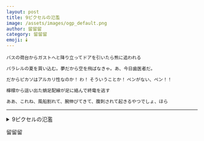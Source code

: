 ```yaml
---
layout: post
title: 9ピクセルの氾濫
image: /assets/images/ogp_default.png
author: 留留留
category: 留留留
emoji: 🕯️
---
```


<div class="tanka-area" style="font-size: 85%;"><div class="tanka">
<p>バスの荷台からガストへと降り立ってドアを引いたら熊に追われる</p>
<p>パラレルの夏を買い込む。夢だから空を飛ばなきゃ。あ、今日歯医者だ。</p>
<p>だからピカソはアルカリ性なのか！&emsp14;わ！&emsp14;そういうことか！&emsp14;ペンがない、ペン！！</p>
<p>檸檬から這い出た蛸足配線が足に絡んで終電を逃す</p>
<p>ああ、これね、風船割れて、腕伸びてきて、腹刺されて起きるやつでしょ、ほら</p></div></div>

---

<details><summary>9ピクセルの氾濫</summary>
バスの荷台からガストへと降り立ってドアを引いたら熊に追われる<br />
パラレルの夏を買い込む。夢だから空を飛ばなきゃ。あ、今日歯医者だ。<br />
だからピカソはアルカリ性なのか！&emsp14;わ！&emsp14;そういうことか！&emsp14;ペンがない、ペン！！<br />
檸檬から這い出た蛸足配線が足に絡んで終電を逃す<br />
ああ、これね、風船割れて、腕伸びてきて、腹刺されて起きるやつでしょ、ほら<br />
<br />
</details>

留留留
